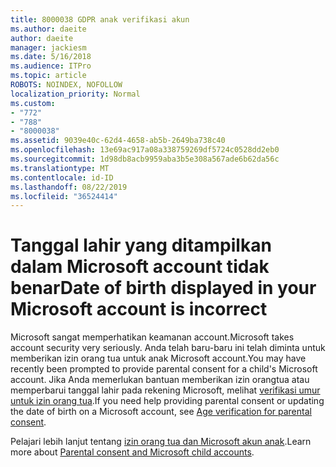 ```yaml
---
title: 8000038 GDPR anak verifikasi akun
ms.author: daeite
author: daeite
manager: jackiesm
ms.date: 5/16/2018
ms.audience: ITPro
ms.topic: article
ROBOTS: NOINDEX, NOFOLLOW
localization_priority: Normal
ms.custom:
- "772"
- "788"
- "8000038"
ms.assetid: 9039e40c-62d4-4658-ab5b-2649ba738c40
ms.openlocfilehash: 13e69ac917a08a338759269df5724c0528dd2eb0
ms.sourcegitcommit: 1d98db8acb9959aba3b5e308a567ade6b62da56c
ms.translationtype: MT
ms.contentlocale: id-ID
ms.lasthandoff: 08/22/2019
ms.locfileid: "36524414"
---
```

# <a name="date-of-birth-displayed-in-your-microsoft-account-is-incorrect"></a><span data-ttu-id="14423-102">Tanggal lahir yang ditampilkan dalam Microsoft account tidak benar</span><span class="sxs-lookup"><span data-stu-id="14423-102">Date of birth displayed in your Microsoft account is incorrect</span></span>

<span data-ttu-id="14423-103">Microsoft sangat memperhatikan keamanan account.</span><span class="sxs-lookup"><span data-stu-id="14423-103">Microsoft takes account security very seriously.</span></span> <span data-ttu-id="14423-104">Anda telah baru-baru ini telah diminta untuk memberikan izin orang tua untuk anak Microsoft account.</span><span class="sxs-lookup"><span data-stu-id="14423-104">You may have recently been prompted to provide parental consent for a child's Microsoft account.</span></span> <span data-ttu-id="14423-105">Jika Anda memerlukan bantuan memberikan izin orangtua atau memperbarui tanggal lahir pada rekening Microsoft, melihat [verifikasi umur untuk izin orang tua](https://go.microsoft.com/fwlink/p/?linkid=874364).</span><span class="sxs-lookup"><span data-stu-id="14423-105">If you need help providing parental consent or updating the date of birth on a Microsoft account, see [Age verification for parental consent](https://go.microsoft.com/fwlink/p/?linkid=874364).</span></span>
  
<span data-ttu-id="14423-106">Pelajari lebih lanjut tentang [izin orang tua dan Microsoft akun anak](https://go.microsoft.com/fwlink/p/?linkid=874365).</span><span class="sxs-lookup"><span data-stu-id="14423-106">Learn more about [Parental consent and Microsoft child accounts](https://go.microsoft.com/fwlink/p/?linkid=874365).</span></span>
  